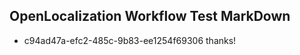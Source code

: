 ## OpenLocalization Workflow Test MarkDown
* c94ad47a-efc2-485c-9b83-ee1254f69306 thanks!

<!--HONumber=Aug16_HO1-->


